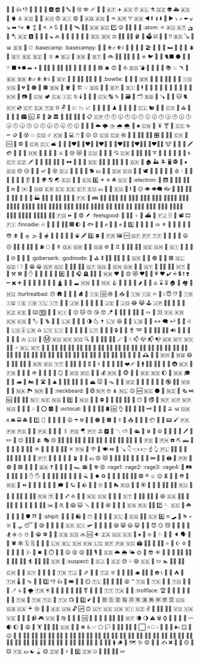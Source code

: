  :100:  :1234:  :+1:  :-1:  :1st_place_medal:  :2nd_place_medal:  :3rd_place_medal:  :8ball:  :a:  :ab:  :abacus:  :abc:  :abcd:  :accept:  :accordion:  :adhesive_bandage:  :adult:  :aerial_tramway:  :afghanistan:  :airplane:  :aland_islands:  :alarm_clock:  :albania:  :alembic:  :algeria:  :alien:  :ambulance:  :american_samoa:  :amphora:  :anatomical_heart:  :anchor:  :andorra:  :angel:  :anger:  :angola:  :angry:  :anguilla:  :anguished:  :ant:  :antarctica:  :antigua_barbuda:  :apple:  :aquarius:  :argentina:  :aries:  :armenia:  :arrow_backward:  :arrow_double_down:  :arrow_double_up:  :arrow_down:  :arrow_down_small:  :arrow_forward:  :arrow_heading_down:  :arrow_heading_up:  :arrow_left:  :arrow_lower_left:  :arrow_lower_right:  :arrow_right:  :arrow_right_hook:  :arrow_up:  :arrow_up_down:  :arrow_up_small:  :arrow_upper_left:  :arrow_upper_right:  :arrows_clockwise:  :arrows_counterclockwise:  :art:  :articulated_lorry:  :artificial_satellite:  :artist:  :aruba:  :ascension_island:  :asterisk:  :astonished:  :astronaut:  :athletic_shoe:  :atm:  :atom:  :atom_symbol:  :australia:  :austria:  :auto_rickshaw:  :avocado:  :axe:  :azerbaijan:  :b:  :baby:  :baby_bottle:  :baby_chick:  :baby_symbol:  :back:  :bacon:  :badger:  :badminton:  :bagel:  :baggage_claim:  :baguette_bread:  :bahamas:  :bahrain:  :balance_scale:  :bald_man:  :bald_woman:  :ballet_shoes:  :balloon:  :ballot_box:  :ballot_box_with_check:  :bamboo:  :banana:  :bangbang:  :bangladesh:  :banjo:  :bank:  :bar_chart:  :barbados:  :barber:  :baseball:  :basecamp:  :basecampy:  :basket:  :basketball:  :basketball_man:  :basketball_woman:  :bat:  :bath:  :bathtub:  :battery:  :beach_umbrella:  :bear:  :bearded_person:  :beaver:  :bed:  :bee:  :beer:  :beers:  :beetle:  :beginner:  :belarus:  :belgium:  :belize:  :bell:  :bell_pepper:  :bellhop_bell:  :benin:  :bento:  :bermuda:  :beverage_box:  :bhutan:  :bicyclist:  :bike:  :biking_man:  :biking_woman:  :bikini:  :billed_cap:  :biohazard:  :bird:  :birthday:  :bison:  :black_cat:  :black_circle:  :black_flag:  :black_heart:  :black_joker:  :black_large_square:  :black_medium_small_square:  :black_medium_square:  :black_nib:  :black_small_square:  :black_square_button:  :blond_haired_man:  :blond_haired_person:  :blond_haired_woman:  :blonde_woman:  :blossom:  :blowfish:  :blue_book:  :blue_car:  :blue_heart:  :blue_square:  :blueberries:  :blush:  :boar:  :boat:  :bolivia:  :bomb:  :bone:  :book:  :bookmark:  :bookmark_tabs:  :books:  :boom:  :boomerang:  :boot:  :bosnia_herzegovina:  :botswana:  :bouncing_ball_man:  :bouncing_ball_person:  :bouncing_ball_woman:  :bouquet:  :bouvet_island:  :bow:  :bow_and_arrow:  :bowing_man:  :bowing_woman:  :bowl_with_spoon:  :bowling:  :bowtie:  :boxing_glove:  :boy:  :brain:  :brazil:  :bread:  :breast_feeding:  :bricks:  :bride_with_veil:  :bridge_at_night:  :briefcase:  :british_indian_ocean_territory:  :british_virgin_islands:  :broccoli:  :broken_heart:  :broom:  :brown_circle:  :brown_heart:  :brown_square:  :brunei:  :bubble_tea:  :bucket:  :bug:  :building_construction:  :bulb:  :bulgaria:  :bullettrain_front:  :bullettrain_side:  :burkina_faso:  :burrito:  :burundi:  :bus:  :business_suit_levitating:  :busstop:  :bust_in_silhouette:  :busts_in_silhouette:  :butter:  :butterfly:  :cactus:  :cake:  :calendar:  :call_me_hand:  :calling:  :cambodia:  :camel:  :camera:  :camera_flash:  :cameroon:  :camping:  :canada:  :canary_islands:  :cancer:  :candle:  :candy:  :canned_food:  :canoe:  :cape_verde:  :capital_abcd:  :capricorn:  :car:  :card_file_box:  :card_index:  :card_index_dividers:  :caribbean_netherlands:  :carousel_horse:  :carpentry_saw:  :carrot:  :cartwheeling:  :cat:  :cat2:  :cayman_islands:  :cd:  :central_african_republic:  :ceuta_melilla:  :chad:  :chains:  :chair:  :champagne:  :chart:  :chart_with_downwards_trend:  :chart_with_upwards_trend:  :checkered_flag:  :cheese:  :cherries:  :cherry_blossom:  :chess_pawn:  :chestnut:  :chicken:  :child:  :children_crossing:  :chile:  :chipmunk:  :chocolate_bar:  :chopsticks:  :christmas_island:  :christmas_tree:  :church:  :cinema:  :circus_tent:  :city_sunrise:  :city_sunset:  :cityscape:  :cl:  :clamp:  :clap:  :clapper:  :classical_building:  :climbing:  :climbing_man:  :climbing_woman:  :clinking_glasses:  :clipboard:  :clipperton_island:  :clock1:  :clock10:  :clock1030:  :clock11:  :clock1130:  :clock12:  :clock1230:  :clock130:  :clock2:  :clock230:  :clock3:  :clock330:  :clock4:  :clock430:  :clock5:  :clock530:  :clock6:  :clock630:  :clock7:  :clock730:  :clock8:  :clock830:  :clock9:  :clock930:  :closed_book:  :closed_lock_with_key:  :closed_umbrella:  :cloud:  :cloud_with_lightning:  :cloud_with_lightning_and_rain:  :cloud_with_rain:  :cloud_with_snow:  :clown_face:  :clubs:  :cn:  :coat:  :cockroach:  :cocktail:  :coconut:  :cocos_islands:  :coffee:  :coffin:  :coin:  :cold_face:  :cold_sweat:  :collision:  :colombia:  :comet:  :comoros:  :compass:  :computer:  :computer_mouse:  :confetti_ball:  :confounded:  :confused:  :congo_brazzaville:  :congo_kinshasa:  :congratulations:  :construction:  :construction_worker:  :construction_worker_man:  :construction_worker_woman:  :control_knobs:  :convenience_store:  :cook:  :cook_islands:  :cookie:  :cool:  :cop:  :copyright:  :corn:  :costa_rica:  :cote_divoire:  :couch_and_lamp:  :couple:  :couple_with_heart:  :couple_with_heart_man_man:  :couple_with_heart_woman_man:  :couple_with_heart_woman_woman:  :couplekiss:  :couplekiss_man_man:  :couplekiss_man_woman:  :couplekiss_woman_woman:  :cow:  :cow2:  :cowboy_hat_face:  :crab:  :crayon:  :credit_card:  :crescent_moon:  :cricket:  :cricket_game:  :croatia:  :crocodile:  :croissant:  :crossed_fingers:  :crossed_flags:  :crossed_swords:  :crown:  :cry:  :crying_cat_face:  :crystal_ball:  :cuba:  :cucumber:  :cup_with_straw:  :cupcake:  :cupid:  :curacao:  :curling_stone:  :curly_haired_man:  :curly_haired_woman:  :curly_loop:  :currency_exchange:  :curry:  :cursing_face:  :custard:  :customs:  :cut_of_meat:  :cyclone:  :cyprus:  :czech_republic:  :dagger:  :dancer:  :dancers:  :dancing_men:  :dancing_women:  :dango:  :dark_sunglasses:  :dart:  :dash:  :date:  :de:  :deaf_man:  :deaf_person:  :deaf_woman:  :deciduous_tree:  :deer:  :denmark:  :department_store:  :derelict_house:  :desert:  :desert_island:  :desktop_computer:  :detective:  :diamond_shape_with_a_dot_inside:  :diamonds:  :diego_garcia:  :disappointed:  :disappointed_relieved:  :disguised_face:  :diving_mask:  :diya_lamp:  :dizzy:  :dizzy_face:  :djibouti:  :dna:  :do_not_litter:  :dodo:  :dog:  :dog2:  :dollar:  :dolls:  :dolphin:  :dominica:  :dominican_republic:  :door:  :doughnut:  :dove:  :dragon:  :dragon_face:  :dress:  :dromedary_camel:  :drooling_face:  :drop_of_blood:  :droplet:  :drum:  :duck:  :dumpling:  :dvd:  :e-mail:  :eagle:  :ear:  :ear_of_rice:  :ear_with_hearing_aid:  :earth_africa:  :earth_americas:  :earth_asia:  :ecuador:  :egg:  :eggplant:  :egypt:  :eight:  :eight_pointed_black_star:  :eight_spoked_asterisk:  :eject_button:  :el_salvador:  :electric_plug:  :electron:  :elephant:  :elevator:  :elf:  :elf_man:  :elf_woman:  :email:  :end:  :england:  :envelope:  :envelope_with_arrow:  :equatorial_guinea:  :eritrea:  :es:  :estonia:  :ethiopia:  :eu:  :euro:  :european_castle:  :european_post_office:  :european_union:  :evergreen_tree:  :exclamation:  :exploding_head:  :expressionless:  :eye:  :eye_speech_bubble:  :eyeglasses:  :eyes:  :face_exhaling:  :face_in_clouds:  :face_with_head_bandage:  :face_with_spiral_eyes:  :face_with_thermometer:  :facepalm:  :facepunch:  :factory:  :factory_worker:  :fairy:  :fairy_man:  :fairy_woman:  :falafel:  :falkland_islands:  :fallen_leaf:  :family:  :family_man_boy:  :family_man_boy_boy:  :family_man_girl:  :family_man_girl_boy:  :family_man_girl_girl:  :family_man_man_boy:  :family_man_man_boy_boy:  :family_man_man_girl:  :family_man_man_girl_boy:  :family_man_man_girl_girl:  :family_man_woman_boy:  :family_man_woman_boy_boy:  :family_man_woman_girl:  :family_man_woman_girl_boy:  :family_man_woman_girl_girl:  :family_woman_boy:  :family_woman_boy_boy:  :family_woman_girl:  :family_woman_girl_boy:  :family_woman_girl_girl:  :family_woman_woman_boy:  :family_woman_woman_boy_boy:  :family_woman_woman_girl:  :family_woman_woman_girl_boy:  :family_woman_woman_girl_girl:  :farmer:  :faroe_islands:  :fast_forward:  :fax:  :fearful:  :feather:  :feelsgood:  :feet:  :female_detective:  :female_sign:  :ferris_wheel:  :ferry:  :field_hockey:  :fiji:  :file_cabinet:  :file_folder:  :film_projector:  :film_strip:  :finland:  :finnadie:  :fire:  :fire_engine:  :fire_extinguisher:  :firecracker:  :firefighter:  :fireworks:  :first_quarter_moon:  :first_quarter_moon_with_face:  :fish:  :fish_cake:  :fishing_pole_and_fish:  :fist:  :fist_left:  :fist_oncoming:  :fist_raised:  :fist_right:  :five:  :flags:  :flamingo:  :flashlight:  :flat_shoe:  :flatbread:  :fleur_de_lis:  :flight_arrival:  :flight_departure:  :flipper:  :floppy_disk:  :flower_playing_cards:  :flushed:  :fly:  :flying_disc:  :flying_saucer:  :fog:  :foggy:  :fondue:  :foot:  :football:  :footprints:  :fork_and_knife:  :fortune_cookie:  :fountain:  :fountain_pen:  :four:  :four_leaf_clover:  :fox_face:  :fr:  :framed_picture:  :free:  :french_guiana:  :french_polynesia:  :french_southern_territories:  :fried_egg:  :fried_shrimp:  :fries:  :frog:  :frowning:  :frowning_face:  :frowning_man:  :frowning_person:  :frowning_woman:  :fu:  :fuelpump:  :full_moon:  :full_moon_with_face:  :funeral_urn:  :gabon:  :gambia:  :game_die:  :garlic:  :gb:  :gear:  :gem:  :gemini:  :genie:  :genie_man:  :genie_woman:  :georgia:  :ghana:  :ghost:  :gibraltar:  :gift:  :gift_heart:  :giraffe:  :girl:  :globe_with_meridians:  :gloves:  :goal_net:  :goat:  :goberserk:  :godmode:  :goggles:  :golf:  :golfing:  :golfing_man:  :golfing_woman:  :gorilla:  :grapes:  :greece:  :green_apple:  :green_book:  :green_circle:  :green_heart:  :green_salad:  :green_square:  :greenland:  :grenada:  :grey_exclamation:  :grey_question:  :grimacing:  :grin:  :grinning:  :guadeloupe:  :guam:  :guard:  :guardsman:  :guardswoman:  :guatemala:  :guernsey:  :guide_dog:  :guinea:  :guinea_bissau:  :guitar:  :gun:  :guyana:  :haircut:  :haircut_man:  :haircut_woman:  :haiti:  :hamburger:  :hammer:  :hammer_and_pick:  :hammer_and_wrench:  :hamster:  :hand:  :hand_over_mouth:  :handbag:  :handball_person:  :handshake:  :hankey:  :hash:  :hatched_chick:  :hatching_chick:  :headphones:  :headstone:  :health_worker:  :hear_no_evil:  :heard_mcdonald_islands:  :heart:  :heart_decoration:  :heart_eyes:  :heart_eyes_cat:  :heart_on_fire:  :heartbeat:  :heartpulse:  :hearts:  :heavy_check_mark:  :heavy_division_sign:  :heavy_dollar_sign:  :heavy_exclamation_mark:  :heavy_heart_exclamation:  :heavy_minus_sign:  :heavy_multiplication_x:  :heavy_plus_sign:  :hedgehog:  :helicopter:  :herb:  :hibiscus:  :high_brightness:  :high_heel:  :hiking_boot:  :hindu_temple:  :hippopotamus:  :hocho:  :hole:  :honduras:  :honey_pot:  :honeybee:  :hong_kong:  :hook:  :horse:  :horse_racing:  :hospital:  :hot_face:  :hot_pepper:  :hotdog:  :hotel:  :hotsprings:  :hourglass:  :hourglass_flowing_sand:  :house:  :house_with_garden:  :houses:  :hugs:  :hungary:  :hurtrealbad:  :hushed:  :hut:  :ice_cream:  :ice_cube:  :ice_hockey:  :ice_skate:  :icecream:  :iceland:  :id:  :ideograph_advantage:  :imp:  :inbox_tray:  :incoming_envelope:  :india:  :indonesia:  :infinity:  :information_desk_person:  :information_source:  :innocent:  :interrobang:  :iphone:  :iran:  :iraq:  :ireland:  :isle_of_man:  :israel:  :it:  :izakaya_lantern:  :jack_o_lantern:  :jamaica:  :japan:  :japanese_castle:  :japanese_goblin:  :japanese_ogre:  :jeans:  :jersey:  :jigsaw:  :jordan:  :joy:  :joy_cat:  :joystick:  :jp:  :judge:  :juggling_person:  :kaaba:  :kangaroo:  :kazakhstan:  :kenya:  :key:  :keyboard:  :keycap_ten:  :kick_scooter:  :kimono:  :kiribati:  :kiss:  :kissing:  :kissing_cat:  :kissing_closed_eyes:  :kissing_heart:  :kissing_smiling_eyes:  :kite:  :kiwi_fruit:  :kneeling_man:  :kneeling_person:  :kneeling_woman:  :knife:  :knot:  :koala:  :koko:  :kosovo:  :kr:  :kuwait:  :kyrgyzstan:  :lab_coat:  :label:  :lacrosse:  :ladder:  :lady_beetle:  :lantern:  :laos:  :large_blue_circle:  :large_blue_diamond:  :large_orange_diamond:  :last_quarter_moon:  :last_quarter_moon_with_face:  :latin_cross:  :latvia:  :laughing:  :leafy_green:  :leaves:  :lebanon:  :ledger:  :left_luggage:  :left_right_arrow:  :left_speech_bubble:  :leftwards_arrow_with_hook:  :leg:  :lemon:  :leo:  :leopard:  :lesotho:  :level_slider:  :liberia:  :libra:  :libya:  :liechtenstein:  :light_rail:  :link:  :lion:  :lips:  :lipstick:  :lithuania:  :lizard:  :llama:  :lobster:  :lock:  :lock_with_ink_pen:  :lollipop:  :long_drum:  :loop:  :lotion_bottle:  :lotus_position:  :lotus_position_man:  :lotus_position_woman:  :loud_sound:  :loudspeaker:  :love_hotel:  :love_letter:  :love_you_gesture:  :low_brightness:  :luggage:  :lungs:  :luxembourg:  :lying_face:  :m:  :macau:  :macedonia:  :madagascar:  :mag:  :mag_right:  :mage:  :mage_man:  :mage_woman:  :magic_wand:  :magnet:  :mahjong:  :mailbox:  :mailbox_closed:  :mailbox_with_mail:  :mailbox_with_no_mail:  :malawi:  :malaysia:  :maldives:  :male_detective:  :male_sign:  :mali:  :malta:  :mammoth:  :man:  :man_artist:  :man_astronaut:  :man_beard:  :man_cartwheeling:  :man_cook:  :man_dancing:  :man_facepalming:  :man_factory_worker:  :man_farmer:  :man_feeding_baby:  :man_firefighter:  :man_health_worker:  :man_in_manual_wheelchair:  :man_in_motorized_wheelchair:  :man_in_tuxedo:  :man_judge:  :man_juggling:  :man_mechanic:  :man_office_worker:  :man_pilot:  :man_playing_handball:  :man_playing_water_polo:  :man_scientist:  :man_shrugging:  :man_singer:  :man_student:  :man_teacher:  :man_technologist:  :man_with_gua_pi_mao:  :man_with_probing_cane:  :man_with_turban:  :man_with_veil:  :mandarin:  :mango:  :mans_shoe:  :mantelpiece_clock:  :manual_wheelchair:  :maple_leaf:  :marshall_islands:  :martial_arts_uniform:  :martinique:  :mask:  :massage:  :massage_man:  :massage_woman:  :mate:  :mauritania:  :mauritius:  :mayotte:  :meat_on_bone:  :mechanic:  :mechanical_arm:  :mechanical_leg:  :medal_military:  :medal_sports:  :medical_symbol:  :mega:  :melon:  :memo:  :men_wrestling:  :mending_heart:  :menorah:  :mens:  :mermaid:  :merman:  :merperson:  :metal:  :metro:  :mexico:  :microbe:  :micronesia:  :microphone:  :microscope:  :middle_finger:  :military_helmet:  :milk_glass:  :milky_way:  :minibus:  :minidisc:  :mirror:  :mobile_phone_off:  :moldova:  :monaco:  :money_mouth_face:  :money_with_wings:  :moneybag:  :mongolia:  :monkey:  :monkey_face:  :monocle_face:  :monorail:  :montenegro:  :montserrat:  :moon:  :moon_cake:  :morocco:  :mortar_board:  :mosque:  :mosquito:  :motor_boat:  :motor_scooter:  :motorcycle:  :motorized_wheelchair:  :motorway:  :mount_fuji:  :mountain:  :mountain_bicyclist:  :mountain_biking_man:  :mountain_biking_woman:  :mountain_cableway:  :mountain_railway:  :mountain_snow:  :mouse:  :mouse2:  :mouse_trap:  :movie_camera:  :moyai:  :mozambique:  :mrs_claus:  :muscle:  :mushroom:  :musical_keyboard:  :musical_note:  :musical_score:  :mute:  :mx_claus:  :myanmar:  :nail_care:  :name_badge:  :namibia:  :national_park:  :nauru:  :nauseated_face:  :nazar_amulet:  :neckbeard:  :necktie:  :negative_squared_cross_mark:  :nepal:  :nerd_face:  :nesting_dolls:  :netherlands:  :neutral_face:  :new:  :new_caledonia:  :new_moon:  :new_moon_with_face:  :new_zealand:  :newspaper:  :newspaper_roll:  :next_track_button:  :ng:  :ng_man:  :ng_woman:  :nicaragua:  :niger:  :nigeria:  :night_with_stars:  :nine:  :ninja:  :niue:  :no_bell:  :no_bicycles:  :no_entry:  :no_entry_sign:  :no_good:  :no_good_man:  :no_good_woman:  :no_mobile_phones:  :no_mouth:  :no_pedestrians:  :no_smoking:  :non-potable_water:  :norfolk_island:  :north_korea:  :northern_mariana_islands:  :norway:  :nose:  :notebook:  :notebook_with_decorative_cover:  :notes:  :nut_and_bolt:  :o:  :o2:  :ocean:  :octocat:  :octopus:  :oden:  :office:  :office_worker:  :oil_drum:  :ok:  :ok_hand:  :ok_man:  :ok_person:  :ok_woman:  :old_key:  :older_adult:  :older_man:  :older_woman:  :olive:  :om:  :oman:  :on:  :oncoming_automobile:  :oncoming_bus:  :oncoming_police_car:  :oncoming_taxi:  :one:  :one_piece_swimsuit:  :onion:  :open_book:  :open_file_folder:  :open_hands:  :open_mouth:  :open_umbrella:  :ophiuchus:  :orange:  :orange_book:  :orange_circle:  :orange_heart:  :orange_square:  :orangutan:  :orthodox_cross:  :otter:  :outbox_tray:  :owl:  :ox:  :oyster:  :package:  :page_facing_up:  :page_with_curl:  :pager:  :paintbrush:  :pakistan:  :palau:  :palestinian_territories:  :palm_tree:  :palms_up_together:  :panama:  :pancakes:  :panda_face:  :paperclip:  :paperclips:  :papua_new_guinea:  :parachute:  :paraguay:  :parasol_on_ground:  :parking:  :parrot:  :part_alternation_mark:  :partly_sunny:  :partying_face:  :passenger_ship:  :passport_control:  :pause_button:  :paw_prints:  :peace_symbol:  :peach:  :peacock:  :peanuts:  :pear:  :pen:  :pencil:  :pencil2:  :penguin:  :pensive:  :people_holding_hands:  :people_hugging:  :performing_arts:  :persevere:  :person_bald:  :person_curly_hair:  :person_feeding_baby:  :person_fencing:  :person_in_manual_wheelchair:  :person_in_motorized_wheelchair:  :person_in_tuxedo:  :person_red_hair:  :person_white_hair:  :person_with_probing_cane:  :person_with_turban:  :person_with_veil:  :peru:  :petri_dish:  :philippines:  :phone:  :pick:  :pickup_truck:  :pie:  :pig:  :pig2:  :pig_nose:  :pill:  :pilot:  :pinata:  :pinched_fingers:  :pinching_hand:  :pineapple:  :ping_pong:  :pirate_flag:  :pisces:  :pitcairn_islands:  :pizza:  :placard:  :place_of_worship:  :plate_with_cutlery:  :play_or_pause_button:  :pleading_face:  :plunger:  :point_down:  :point_left:  :point_right:  :point_up:  :point_up_2:  :poland:  :polar_bear:  :police_car:  :police_officer:  :policeman:  :policewoman:  :poodle:  :poop:  :popcorn:  :portugal:  :post_office:  :postal_horn:  :postbox:  :potable_water:  :potato:  :potted_plant:  :pouch:  :poultry_leg:  :pound:  :pout:  :pouting_cat:  :pouting_face:  :pouting_man:  :pouting_woman:  :pray:  :prayer_beads:  :pregnant_woman:  :pretzel:  :previous_track_button:  :prince:  :princess:  :printer:  :probing_cane:  :puerto_rico:  :punch:  :purple_circle:  :purple_heart:  :purple_square:  :purse:  :pushpin:  :put_litter_in_its_place:  :qatar:  :question:  :rabbit:  :rabbit2:  :raccoon:  :racehorse:  :racing_car:  :radio:  :radio_button:  :radioactive:  :rage:  :rage1:  :rage2:  :rage3:  :rage4:  :railway_car:  :railway_track:  :rainbow:  :rainbow_flag:  :raised_back_of_hand:  :raised_eyebrow:  :raised_hand:  :raised_hand_with_fingers_splayed:  :raised_hands:  :raising_hand:  :raising_hand_man:  :raising_hand_woman:  :ram:  :ramen:  :rat:  :razor:  :receipt:  :record_button:  :recycle:  :red_car:  :red_circle:  :red_envelope:  :red_haired_man:  :red_haired_woman:  :red_square:  :registered:  :relaxed:  :relieved:  :reminder_ribbon:  :repeat:  :repeat_one:  :rescue_worker_helmet:  :restroom:  :reunion:  :revolving_hearts:  :rewind:  :rhinoceros:  :ribbon:  :rice:  :rice_ball:  :rice_cracker:  :rice_scene:  :right_anger_bubble:  :ring:  :ringed_planet:  :robot:  :rock:  :rocket:  :rofl:  :roll_eyes:  :roll_of_paper:  :roller_coaster:  :roller_skate:  :romania:  :rooster:  :rose:  :rosette:  :rotating_light:  :round_pushpin:  :rowboat:  :rowing_man:  :rowing_woman:  :ru:  :rugby_football:  :runner:  :running:  :running_man:  :running_shirt_with_sash:  :running_woman:  :rwanda:  :sa:  :safety_pin:  :safety_vest:  :sagittarius:  :sailboat:  :sake:  :salt:  :samoa:  :san_marino:  :sandal:  :sandwich:  :santa:  :sao_tome_principe:  :sari:  :sassy_man:  :sassy_woman:  :satellite:  :satisfied:  :saudi_arabia:  :sauna_man:  :sauna_person:  :sauna_woman:  :sauropod:  :saxophone:  :scarf:  :school:  :school_satchel:  :scientist:  :scissors:  :scorpion:  :scorpius:  :scotland:  :scream:  :scream_cat:  :screwdriver:  :scroll:  :seal:  :seat:  :secret:  :see_no_evil:  :seedling:  :selfie:  :senegal:  :serbia:  :service_dog:  :seven:  :sewing_needle:  :seychelles:  :shallow_pan_of_food:  :shamrock:  :shark:  :shaved_ice:  :sheep:  :shell:  :shield:  :shinto_shrine:  :ship:  :shipit:  :shirt:  :shit:  :shoe:  :shopping:  :shopping_cart:  :shorts:  :shower:  :shrimp:  :shrug:  :shushing_face:  :sierra_leone:  :signal_strength:  :singapore:  :singer:  :sint_maarten:  :six:  :six_pointed_star:  :skateboard:  :ski:  :skier:  :skull:  :skull_and_crossbones:  :skunk:  :sled:  :sleeping:  :sleeping_bed:  :sleepy:  :slightly_frowning_face:  :slightly_smiling_face:  :slot_machine:  :sloth:  :slovakia:  :slovenia:  :small_airplane:  :small_blue_diamond:  :small_orange_diamond:  :small_red_triangle:  :small_red_triangle_down:  :smile:  :smile_cat:  :smiley:  :smiley_cat:  :smiling_face_with_tear:  :smiling_face_with_three_hearts:  :smiling_imp:  :smirk:  :smirk_cat:  :smoking:  :snail:  :snake:  :sneezing_face:  :snowboarder:  :snowflake:  :snowman:  :snowman_with_snow:  :soap:  :sob:  :soccer:  :socks:  :softball:  :solomon_islands:  :somalia:  :soon:  :sos:  :sound:  :south_africa:  :south_georgia_south_sandwich_islands:  :south_sudan:  :space_invader:  :spades:  :spaghetti:  :sparkle:  :sparkler:  :sparkles:  :sparkling_heart:  :speak_no_evil:  :speaker:  :speaking_head:  :speech_balloon:  :speedboat:  :spider:  :spider_web:  :spiral_calendar:  :spiral_notepad:  :sponge:  :spoon:  :squid:  :sri_lanka:  :st_barthelemy:  :st_helena:  :st_kitts_nevis:  :st_lucia:  :st_martin:  :st_pierre_miquelon:  :st_vincent_grenadines:  :stadium:  :standing_man:  :standing_person:  :standing_woman:  :star:  :star2:  :star_and_crescent:  :star_of_david:  :star_struck:  :stars:  :station:  :statue_of_liberty:  :steam_locomotive:  :stethoscope:  :stew:  :stop_button:  :stop_sign:  :stopwatch:  :straight_ruler:  :strawberry:  :stuck_out_tongue:  :stuck_out_tongue_closed_eyes:  :stuck_out_tongue_winking_eye:  :student:  :studio_microphone:  :stuffed_flatbread:  :sudan:  :sun_behind_large_cloud:  :sun_behind_rain_cloud:  :sun_behind_small_cloud:  :sun_with_face:  :sunflower:  :sunglasses:  :sunny:  :sunrise:  :sunrise_over_mountains:  :superhero:  :superhero_man:  :superhero_woman:  :supervillain:  :supervillain_man:  :supervillain_woman:  :surfer:  :surfing_man:  :surfing_woman:  :suriname:  :sushi:  :suspect:  :suspension_railway:  :svalbard_jan_mayen:  :swan:  :swaziland:  :sweat:  :sweat_drops:  :sweat_smile:  :sweden:  :sweet_potato:  :swim_brief:  :swimmer:  :swimming_man:  :swimming_woman:  :switzerland:  :symbols:  :synagogue:  :syria:  :syringe:  :t-rex:  :taco:  :tada:  :taiwan:  :tajikistan:  :takeout_box:  :tamale:  :tanabata_tree:  :tangerine:  :tanzania:  :taurus:  :taxi:  :tea:  :teacher:  :teapot:  :technologist:  :teddy_bear:  :telephone:  :telephone_receiver:  :telescope:  :tennis:  :tent:  :test_tube:  :thailand:  :thermometer:  :thinking:  :thong_sandal:  :thought_balloon:  :thread:  :three:  :thumbsdown:  :thumbsup:  :ticket:  :tickets:  :tiger:  :tiger2:  :timer_clock:  :timor_leste:  :tipping_hand_man:  :tipping_hand_person:  :tipping_hand_woman:  :tired_face:  :tm:  :togo:  :toilet:  :tokelau:  :tokyo_tower:  :tomato:  :tonga:  :tongue:  :toolbox:  :tooth:  :toothbrush:  :top:  :tophat:  :tornado:  :tr:  :trackball:  :tractor:  :traffic_light:  :train:  :train2:  :tram:  :transgender_flag:  :transgender_symbol:  :triangular_flag_on_post:  :triangular_ruler:  :trident:  :trinidad_tobago:  :tristan_da_cunha:  :triumph:  :trolleybus:  :trollface:  :trophy:  :tropical_drink:  :tropical_fish:  :truck:  :trumpet:  :tshirt:  :tulip:  :tumbler_glass:  :tunisia:  :turkey:  :turkmenistan:  :turks_caicos_islands:  :turtle:  :tuvalu:  :tv:  :twisted_rightwards_arrows:  :two:  :two_hearts:  :two_men_holding_hands:  :two_women_holding_hands:  :u5272:  :u5408:  :u55b6:  :u6307:  :u6708:  :u6709:  :u6e80:  :u7121:  :u7533:  :u7981:  :u7a7a:  :uganda:  :uk:  :ukraine:  :umbrella:  :unamused:  :underage:  :unicorn:  :united_arab_emirates:  :united_nations:  :unlock:  :up:  :upside_down_face:  :uruguay:  :us:  :us_outlying_islands:  :us_virgin_islands:  :uzbekistan:  :v:  :vampire:  :vampire_man:  :vampire_woman:  :vanuatu:  :vatican_city:  :venezuela:  :vertical_traffic_light:  :vhs:  :vibration_mode:  :video_camera:  :video_game:  :vietnam:  :violin:  :virgo:  :volcano:  :volleyball:  :vomiting_face:  :vs:  :vulcan_salute:  :waffle:  :wales:  :walking:  :walking_man:  :walking_woman:  :wallis_futuna:  :waning_crescent_moon:  :waning_gibbous_moon:  :warning:  :wastebasket:  :watch:  :water_buffalo:  :water_polo:  :watermelon:  :wave:  :wavy_dash:  :waxing_crescent_moon:  :waxing_gibbous_moon:  :wc:  :weary:  :wedding:  :weight_lifting:  :weight_lifting_man:  :weight_lifting_woman:  :western_sahara:  :whale:  :whale2:  :wheel_of_dharma:  :wheelchair:  :white_check_mark:  :white_circle:  :white_flag:  :white_flower:  :white_haired_man:  :white_haired_woman:  :white_heart:  :white_large_square:  :white_medium_small_square:  :white_medium_square:  :white_small_square:  :white_square_button:  :wilted_flower:  :wind_chime:  :wind_face:  :window:  :wine_glass:  :wink:  :wolf:  :woman:  :woman_artist:  :woman_astronaut:  :woman_beard:  :woman_cartwheeling:  :woman_cook:  :woman_dancing:  :woman_facepalming:  :woman_factory_worker:  :woman_farmer:  :woman_feeding_baby:  :woman_firefighter:  :woman_health_worker:  :woman_in_manual_wheelchair:  :woman_in_motorized_wheelchair:  :woman_in_tuxedo:  :woman_judge:  :woman_juggling:  :woman_mechanic:  :woman_office_worker:  :woman_pilot:  :woman_playing_handball:  :woman_playing_water_polo:  :woman_scientist:  :woman_shrugging:  :woman_singer:  :woman_student:  :woman_teacher:  :woman_technologist:  :woman_with_headscarf:  :woman_with_probing_cane:  :woman_with_turban:  :woman_with_veil:  :womans_clothes:  :womans_hat:  :women_wrestling:  :womens:  :wood:  :woozy_face:  :world_map:  :worm:  :worried:  :wrench:  :wrestling:  :writing_hand:  :x:  :yarn:  :yawning_face:  :yellow_circle:  :yellow_heart:  :yellow_square:  :yemen:  :yen:  :yin_yang:  :yo_yo:  :yum:  :zambia:  :zany_face:  :zap:  :zebra:  :zero:  :zimbabwe:  :zipper_mouth_face:  :zombie:  :zombie_man:  :zombie_woman:  :zzz: 